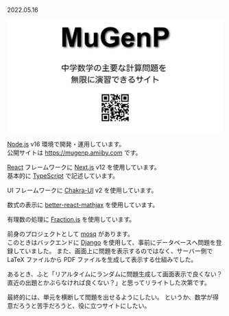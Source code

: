 2022.05.16

![OGP Image](public/mugenp.png)

[Node.js](https://nodejs.org/) v16 環境で開発・運用しています。<br />
公開サイトは https://mugenp.amiiby.com です。

[React](https://reactjs.org/) フレームワークに [Next.js](https://nextjs.org/) v12 を使用しています。<br />
基本的に [TypeScript](https://www.typescriptlang.org/) で記述しています。

UI フレームワークに [Chakra-UI](https://chakra-ui.com/) v2 を使用しています。

数式の表示に [better-react-mathjax](https://github.com/fast-reflexes/better-react-mathjax) を使用しています。

有理数の処理に [Fraction.js](https://github.com/infusion/Fraction.js/) を使用しています。

前身のプロジェクトとして [mosq](https://github.com/miyabi-satoh/mosq) があります。<br />
このときはバックエンドに [Django](https://www.djangoproject.com/) を使用して、事前にデータベースへ問題を登録していました。
また、画面上に問題を表示するのではなく、サーバー側で LaTeX ファイルから PDF ファイルを生成して表示する仕組みでした。

あるとき、ふと「リアルタイムにランダムに問題生成して画面表示で良くない？ 直近の出題とかぶらなければ良くない？」と思ってリライトした次第です。

最終的には、単元を横断して問題を出せるようにしたい。
というか、数学が得意だろうと苦手だろうと、役に立つサイトにしたい。
